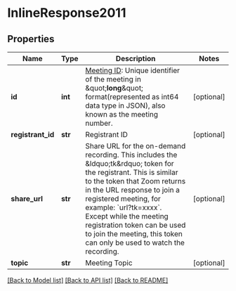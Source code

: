 # InlineResponse2011

## Properties
Name | Type | Description | Notes
------------ | ------------- | ------------- | -------------
**id** | **int** | [Meeting ID](https://support.zoom.us/hc/en-us/articles/201362373-What-is-a-Meeting-ID-): Unique identifier of the meeting in &amp;quot;**long**&amp;quot; format(represented as int64 data type in JSON), also known as the meeting number. | [optional] 
**registrant_id** | **str** | Registrant ID | [optional] 
**share_url** | **str** | Share URL for the on-demand recording. This includes the &amp;ldquo;tk&amp;rdquo; token for the registrant. This is similar to the token that Zoom returns in the URL response to join a registered meeting, for example: &#x60;url?tk&#x3D;xxxx&#x60;. Except while the meeting registration token can be used to join the meeting, this token can only be used to watch the recording. | [optional] 
**topic** | **str** | Meeting Topic | [optional] 

[[Back to Model list]](../README.md#documentation-for-models) [[Back to API list]](../README.md#documentation-for-api-endpoints) [[Back to README]](../README.md)

